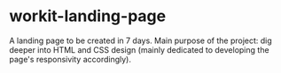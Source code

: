 # workit-landing-page
 A landing page to be created in 7 days. Main purpose of the project: dig deeper into HTML and CSS design (mainly dedicated to developing the page's responsivity accordingly).
